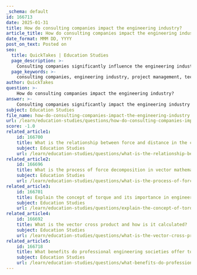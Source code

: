 ```yaml
---
_schema: default
id: 166713
date: 2025-01-31
title: How do consulting companies impact the engineering industry?
article_title: How do consulting companies impact the engineering industry?
date_format: MMM DD, YYYY
post_on_text: Posted on
seo:
  title: QuickTakes | Education Studies
  page_description: >-
    Consulting companies significantly influence the engineering industry by providing expertise, enhancing project management, driving technology adoption, focusing on sustainability, conducting risk assessments, and adapting to market demands, thereby ensuring successful engineering outcomes.
  page_keywords: >-
    consulting companies, engineering industry, project management, technology adoption, sustainability, risk assessment, market adaptation, expertise, talent management
author: QuickTakes
question: >-
    How do consulting companies impact the engineering industry?
answer: >-
    Consulting companies significantly impact the engineering industry in various ways, primarily through their expertise, innovative solutions, and ability to adapt to changing market demands. Here are some key aspects of their influence:\n\n1. **Expert Guidance and Specialized Knowledge**: Engineering consulting firms provide essential expertise across different engineering disciplines, including civil, mechanical, electrical, and environmental engineering. They help businesses navigate complex technical challenges, ensuring that projects meet regulatory requirements and industry standards.\n\n2. **Project Management and Efficiency**: Consulting companies play a crucial role in project management by streamlining planning, scheduling, and resource allocation. Their involvement helps ensure that projects are completed on time, within budget, and to the highest quality standards. This is particularly important in today's fast-paced construction environment, where the complexity and scale of projects are increasing.\n\n3. **Adoption of Technology**: The engineering consulting industry is undergoing a transformation driven by technological advancements. Firms that embrace digital technologies, such as artificial intelligence (AI) and machine learning, are better positioned to adapt to market pressures and evolving client expectations. These technologies enable more dynamic project management and design processes, allowing for real-time adjustments and improvements.\n\n4. **Sustainability and Environmental Impact**: As sustainability becomes a critical focus in engineering, consulting firms are helping clients meet their sustainability goals and minimize environmental impacts. They provide innovative solutions that align with sustainable practices, which is increasingly demanded by clients and regulatory bodies.\n\n5. **Risk Assessment and Feasibility Studies**: Engineering consultants conduct thorough risk assessments and feasibility studies, which are vital for informed decision-making. Their insights help clients understand potential challenges and opportunities, leading to more successful project outcomes.\n\n6. **Market Adaptation and Competitive Advantage**: Consulting firms are adapting to market changes, including internal competition and evolving client needs. By offering tailored solutions and innovative approaches, they help clients maintain a competitive edge in the engineering sector.\n\n7. **Talent Management and Development**: The engineering consulting industry is also focused on attracting and retaining talent. Firms that leverage technology to improve operations can better manage their workforce, enhance productivity, and foster a culture of continuous improvement.\n\nIn summary, consulting companies are integral to the engineering industry, providing valuable support throughout the project lifecycle. Their expertise, focus on sustainability, and ability to adapt to technological advancements and market demands make them essential partners for businesses undertaking complex engineering projects.
subject: Education Studies
file_name: how-do-consulting-companies-impact-the-engineering-industry.md
url: /learn/education-studies/questions/how-do-consulting-companies-impact-the-engineering-industry
score: -1.0
related_article1:
    id: 166700
    title: What is the relationship between force and distance in the context of moment of force?
    subject: Education Studies
    url: /learn/education-studies/questions/what-is-the-relationship-between-force-and-distance-in-the-context-of-moment-of-force
related_article2:
    id: 166696
    title: What is the process of force decomposition in vector mathematics?
    subject: Education Studies
    url: /learn/education-studies/questions/what-is-the-process-of-force-decomposition-in-vector-mathematics
related_article3:
    id: 166701
    title: Explain the concept of torque and its importance in engineering.
    subject: Education Studies
    url: /learn/education-studies/questions/explain-the-concept-of-torque-and-its-importance-in-engineering
related_article4:
    id: 166692
    title: What is the vector cross product and how is it calculated?
    subject: Education Studies
    url: /learn/education-studies/questions/what-is-the-vector-cross-product-and-how-is-it-calculated
related_article5:
    id: 166718
    title: What benefits do professional engineering societies offer to their members?
    subject: Education Studies
    url: /learn/education-studies/questions/what-benefits-do-professional-engineering-societies-offer-to-their-members
---
```


&nbsp;
